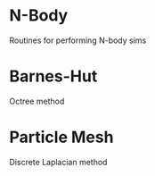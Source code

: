 # N-Body
Routines for performing N-body sims

# Barnes-Hut
Octree method

# Particle Mesh
Discrete Laplacian method
